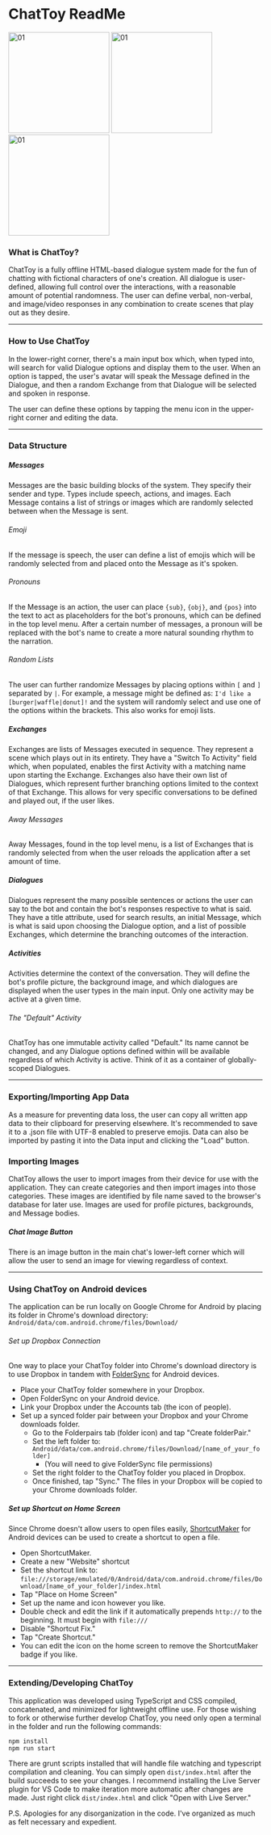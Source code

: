 # ChatToy ReadMe
<img alt="01" src="https://github.com/KoikDaisyGit/ChatToy/assets/114887027/19437612-acbe-4e5e-930e-a1ba1b3dad61" width="200" />
<img alt="01" src="https://github.com/KoikDaisyGit/ChatToy/assets/114887027/9f812775-a3bc-444f-9554-238ae8c90c80" width="200" />
<img alt="01" src="https://github.com/KoikDaisyGit/ChatToy/assets/114887027/bcb67b21-68e9-4b8f-804d-4808ba666d56" width="200" />

### What is ChatToy?
ChatToy is a fully offline HTML-based dialogue system made for the fun of chatting with fictional characters of one's creation. All dialogue is user-defined, allowing full control over the interactions, with a reasonable amount of potential randomness.
The user can define verbal, non-verbal, and image/video responses in any combination to create scenes that play out as they desire.

---

### How to Use ChatToy
In the lower-right corner, there's a main input box which, when typed into, will search for valid Dialogue options and display them to the user. When an option is tapped, the user's avatar will speak the Message defined in the Dialogue, and then a random Exchange from that Dialogue will be selected and spoken in response.

The user can define these options by tapping the menu icon in the upper-right corner and editing the data.

---
### Data Structure
##### Messages
Messages are the basic building blocks of the system. They specify their sender and type. Types include speech, actions, and images. Each Message contains a list of strings or images which are randomly selected between when the Message is sent. 
###### Emoji
If the message is speech, the user can define a list of emojis which will be randomly selected from and placed onto the Message as it's spoken.
###### Pronouns
If the Message is an action, the user can place `{sub}`, `{obj}`, and `{pos}` into the text to act as placeholders for the bot's pronouns, which can be defined in the top level menu. After a certain number of messages, a pronoun will be replaced with the bot's name to create a more natural sounding rhythm to the narration.
###### Random Lists
The user can further randomize Messages by placing options within `[` and `]` separated by `|`. For example, a message might be defined as: `I'd like a [burger|waffle|donut]!` and the system will randomly select and use one of the options within the brackets. This also works for emoji lists.
##### Exchanges
Exchanges are lists of Messages executed in sequence. They represent a scene which plays out in its entirety. They have a "Switch To Activity" field which, when populated, enables the first Activity with a matching name upon starting the Exchange. Exchanges also have their own list of Dialogues, which represent further branching options limited to the context of that Exchange. This allows for very specific conversations to be defined and played out, if the user likes.
###### Away Messages
Away Messages, found in the top level menu, is a list of Exchanges that is randomly selected from when the user reloads the application after a set amount of time.
##### Dialogues
Dialogues represent the many possible sentences or actions the user can say to the bot and contain the bot's responses respective to what is said. They have a title attribute, used for search results, an initial Message, which is what is said upon choosing the Dialogue option, and a list of possible Exchanges, which determine the branching outcomes of the interaction.
##### Activities
Activities determine the context of the conversation. They will define the bot's profile picture, the background image, and which dialogues are displayed when the user types in the main input. Only one activity may be active at a given time.
###### The "Default" Activity
ChatToy has one immutable activity called "Default." Its name cannot be changed, and any Dialogue options defined within will be available regardless of which Activity is active. Think of it as a container of globally-scoped Dialogues.

---

### Exporting/Importing App Data
As a measure for preventing data loss, the user can copy all written app data to their clipboard for preserving elsewhere. It's recommended to save it to a .json file with UTF-8 enabled to preserve emojis. Data can also be imported by pasting it into the Data input and clicking the "Load" button.
### Importing Images
ChatToy allows the user to import images from their device for use with the application. They can create categories and then import images into those categories. These images are identified by file name saved to the browser's database for later use. Images are used for profile pictures, backgrounds, and Message bodies.
##### Chat Image Button
There is an image button in the main chat's lower-left corner which will allow the user to send an image for viewing regardless of context.

---
### Using ChatToy on Android devices
The application can be run locally on Google Chrome for Android by placing its folder in Chrome's download directory: `Android/data/com.android.chrome/files/Download/`
###### Set up Dropbox Connection
One way to place your ChatToy folder into Chrome's download directory is to use Dropbox in tandem with [FolderSync](https://play.google.com/store/apps/details?id=dk.tacit.android.foldersync.lite&hl=en_US&gl=US) for Android devices.
* Place your ChatToy folder somewhere in your Dropbox.
* Open FolderSync on your Android device.
* Link your Dropbox under the Accounts tab (the icon of people).
* Set up a synced folder pair between your Dropbox and your Chrome downloads folder.
	* Go to the Folderpairs tab (folder icon) and tap "Create folderPair." 
	* Set the left folder to: `Android/data/com.android.chrome/files/Download/[name_of_your_folder]` 
		* (You will need to give FolderSync file permissions)
	* Set the right folder to the ChatToy folder you placed in Dropbox.
	* Once finished, tap "Sync." The files in your Dropbox will be copied to your Chrome downloads folder.
##### Set up Shortcut on Home Screen
Since Chrome doesn't allow users to open files easily, [ShortcutMaker](https://play.google.com/store/apps/details?id=rk.android.app.shortcutmaker&hl=en_IE) for Android devices can be used to create a shortcut to open a file.
* Open ShortcutMaker.
* Create a new "Website" shortcut
* Set the shortcut link to: `file:///storage/emulated/0/Android/data/com.android.chrome/files/Download/[name_of_your_folder]/index.html`
* Tap "Place on Home Screen"
* Set up the name and icon however you like.
* Double check and edit the link if it automatically prepends `http://` to the beginning. It must begin with `file:///`
* Disable "Shortcut Fix."
* Tap "Create Shortcut."
* You can edit the icon on the home screen to remove the ShortcutMaker badge if you like.

---

### Extending/Developing ChatToy
This application was developed using TypeScript and CSS compiled, concatenated, and minimized for lightweight offline use. For those wishing to fork or otherwise further develop ChatToy, you need only open a terminal in the folder and run the following commands:
```
npm install
npm run start
```
There are grunt scripts installed that will handle file watching and typescript compilation and cleaning. You can simply open `dist/index.html` after the build succeeds to see your changes. I recommend installing the Live Server plugin for VS Code to make iteration more automatic after changes are made. Just right click `dist/index.html` and click "Open with Live Server."

P.S. Apologies for any disorganization in the code. I've organized as much as felt necessary and expedient.
